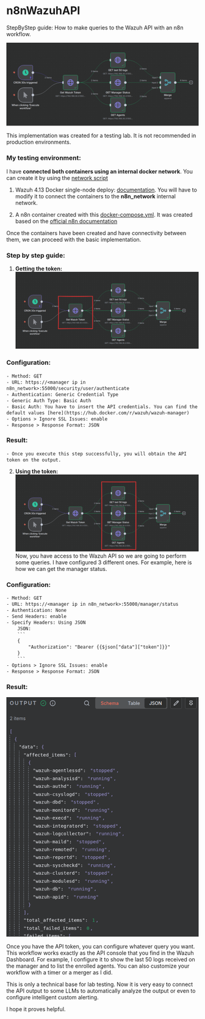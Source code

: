 # n8nWazuhAPI
StepByStep guide: How to make queries to the Wazuh API with an n8n workflow.

![Example Image](./Assets/workflow_view.png)

This implementation was created for a testing lab. It is not recommended in production environments.

### My testing environment:

I have **connected both containers using an internal docker network**. You can create it by using the [network script](./network_manage.sh)

1. Wazuh 4.13 Docker single-node deploy: [documentation](https://documentation.wazuh.com/current/deployment-options/docker/wazuh-container.html). You will have to modify it to connect the containers to the **n8n_network** internal network.

2. A n8n container created with this [docker-compose.yml](./docker-compose.yml). It was created based on the [official n8n documentation](https://docs.n8n.io/hosting/installation/docker/#starting-n8n)

Once the containers have been created and have connectivity between them, we can proceed with the basic implementation.

### Step by step guide:
1. **Getting the token:**
![Step 1](./Assets/step1.png)
### Configuration:
    - Method: GET
    - URL: https://<manager ip in n8n_network>:55000/security/user/authenticate
    - Authentication: Generic Credential Type
    - Generic Auth Type: Basic Auth
    - Basic Auth: You have to insert the API credentials. You can find the default values [here](https://hub.docker.com/r/wazuh/wazuh-manager)
    - Options > Ignore SSL Issues: enable
    - Response > Response Format: JSON

### Result:
    - Once you execute this step successfully, you will obtain the API token on the output.

2. **Using the token:**
![Step 2](./Assets/step2.png)
Now, you have access to the Wazuh API so we are going to perform some queries. I have configured 3 different ones. For example, here is how we can get the manager status.
### Configuration:
    - Method: GET
    - URL: https://<manager ip in n8n_network>:55000/manager/status
    - Authentication: None
    - Send Headers: enable
    - Specify Headers: Using JSON
        JSON: 
        ```
        {
            "Authorization": "Bearer {{$json["data"]["token"]}}"
        }
        ```
    - Options > Ignore SSL Issues: enable
    - Response > Response Format: JSON

### Result:
![Query Output](./Assets/queryOutput.png)


Once you have the API token, you can configure whatever query you want. This workflow works exactly as the API console that you find in the Wazuh Dashboard. For example, I configure it to show the last 50 logs received on the manager and to list the enrolled agents. You can also customize your workflow with a timer or a merger as I did.

This is only a technical base for lab testing. Now it is very easy to connect the API output to some LLMs to automatically analyze the output or even to configure intelligent custom alerting.

 I hope it proves helpful.